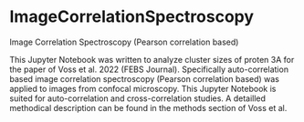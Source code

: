 # ImageCorrelationSpectroscopy
Image Correlation Spectroscopy (Pearson correlation based)

This Jupyter Notebook was written to analyze cluster sizes of proten 3A for the paper of Voss et al. 2022 (FEBS Journal). 
Specifically auto-correlation based image correlation spectroscopy (Pearson correlation based) was applied to images from confocal microscopy.
This Jupyter Notebook is suited for auto-correlation and cross-correlation studies. A detailled methodical description can be found in the methods section of Voss et al.
